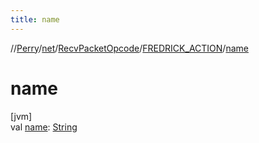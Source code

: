 ```yaml
---
title: name
---
```

//[Perry](../../../../index.html)/[net](../../index.html)/[RecvPacketOpcode](../index.html)/[FREDRICK_ACTION](index.html)/[name](name.html)



# name



[jvm]\
val [name](name.html): [String](https://kotlinlang.org/api/latest/jvm/stdlib/kotlin/-string/index.html)




